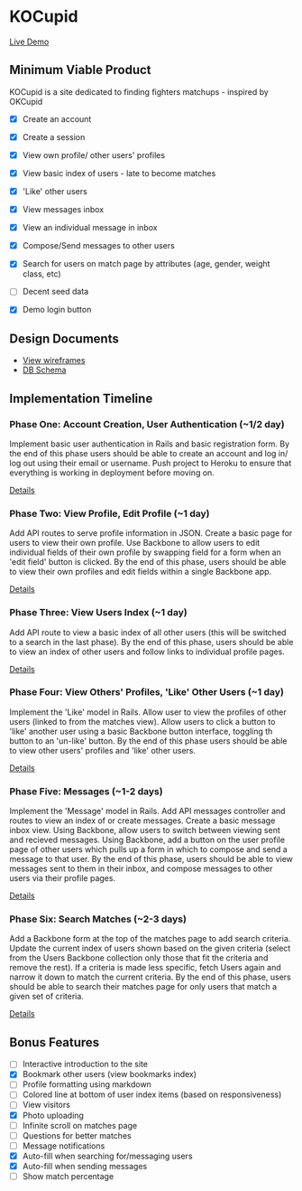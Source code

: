 # KOCupid

[Live Demo](http://www.kocupid.co/)

## Minimum Viable Product
KOCupid is a site dedicated to finding fighters matchups - inspired by OKCupid

- [x] Create an account
- [x] Create a session
- [x] View own profile/ other users' profiles
- [x] View basic index of users - late to become matches
- [x] 'Like' other users
- [x] View messages inbox
- [x] View an individual message in inbox
- [x] Compose/Send messages to other users
- [x] Search for users on match page by attributes (age, gender, weight class, etc)
- [ ] Decent seed data
- [x] Demo login button


## Design Documents
* [View wireframes][views]
* [DB Schema][schema]

[views]: ./docs/views.md
[schema]: ./docs/schema.md

## Implementation Timeline

### Phase One: Account Creation, User Authentication (~1/2 day)
Implement basic user authentication in Rails and basic registration form.  By the end of this phase users should be able to create an account and log in/ log out using their email or username.  Push project to Heroku to ensure that everything is working in deployment before moving on.

[Details][phase-one]

### Phase Two: View Profile, Edit Profile (~1 day)
Add API routes to serve profile information in JSON.   Create a basic page for users to view their own profile. Use Backbone to allow users to edit individual fields of their own profile by swapping field for a form when an 'edit field' button is clicked.  By the end of this phase, users should be able to view their own profiles and edit fields within a single Backbone app.

[Details][phase-two]

### Phase Three: View Users Index (~1 day)
Add API route to view a basic index of all other users (this will be switched to a search in the last phase).  By the end of this phase, users should be able to view an index of other users and follow links to individual profile pages.

[Details][phase-three]

### Phase Four: View Others' Profiles, 'Like' Other Users (~1 day)
Implement the 'Like' model in Rails.  Allow user to view the profiles of other users (linked to from the matches view).  Allow users to click a button to 'like' another user using a basic Backbone button interface, toggling th button to an 'un-like' button.  By the end of this phase users should be able to view other users' profiles and 'like' other users.

[Details][phase-four]

### Phase Five: Messages (~1-2 days)
Implement the 'Message' model in Rails.  Add API messages controller and routes to view an index of or create messages.  Create a basic message inbox view.  Using Backbone, allow users to switch between viewing sent and recieved messages.  Using Backbone, add a button on the user profile page of other users which pulls up a form in which to compose and send a message to that user.  By the end of this phase, users should be able to view messages sent to them in their inbox, and compose messages to other users via their profile pages.

[Details][phase-five]

### Phase Six: Search Matches (~2-3 days)
Add a Backbone form at the top of the matches page to add search criteria.  Update the current index of users shown based on the given criteria (select from the Users Backbone collection only those that fit the criteria and remove the rest).  If a criteria is made less specific, fetch Users again and narrow it down to match the current criteria.  By the end of this phase, users should be able to search their matches page for only users that match a given set of criteria.

[Details][phase-six]


## Bonus Features
- [ ] Interactive introduction to the site
- [x] Bookmark other users (view bookmarks index)
- [ ] Profile formatting using markdown
- [ ] Colored line at bottom of user index items (based on responsiveness)
- [ ] View visitors
- [x] Photo uploading
- [ ] Infinite scroll on matches page
- [ ] Questions for better matches
- [ ] Message notifications
- [x] Auto-fill when searching for/messaging users
- [x] Auto-fill when sending messages
- [ ] Show match percentage

[phase-one]: ./docs/phases/phase1.md
[phase-two]: ./docs/phases/phase2.md
[phase-three]: ./docs/phases/phase3.md
[phase-four]: ./docs/phases/phase4.md
[phase-five]: ./docs/phases/phase5.md
[phase-six]: ./docs/phases/phase6.md
